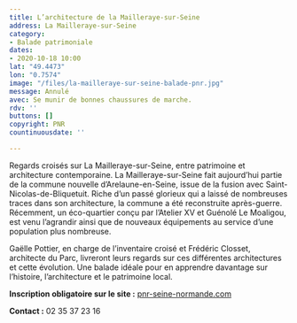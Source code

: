 ```yaml
---
title: L’architecture de la Mailleraye-sur-Seine
address: La Mailleraye-sur-Seine
category:
- Balade patrimoniale
dates:
- 2020-10-18 10:00
lat: "49.4473"
lon: "0.7574"
image: "/files/la-mailleraye-sur-seine-balade-pnr.jpg"
message: Annulé
avec: Se munir de bonnes chaussures de marche.
rdv: ''
buttons: []
copyright: PNR
countinuousdate: ''

---
```

Regards croisés sur La Mailleraye-sur-Seine, entre patrimoine et architecture contemporaine. La Mailleraye-sur-Seine fait aujourd’hui partie de la commune nouvelle d’Arelaune-en-Seine, issue de la fusion avec Saint-Nicolas-de-Bliquetuit. Riche d’un passé glorieux qui a laissé de nombreuses traces dans son architecture, la commune a été reconstruite après-guerre. Récemment, un éco-quartier conçu par l’Atelier XV et Guénolé Le Moaligou, est venu l’agrandir ainsi que de nouveaux équipements au service d’une population plus nombreuse.

Gaëlle Pottier, en charge de l’inventaire croisé et Frédéric Closset, architecte du Parc, livreront leurs regards sur ces différentes architectures et cette évolution. Une balade idéale pour en apprendre davantage sur l’histoire, l’architecture et le patrimoine local.

**Inscription obligatoire sur le site :** [pnr-seine-normande.com](https://www.pnr-seine-normande.com/evenement-larchitecture-de-la-mailleraye-sur-seine-1774.html)

**Contact :** 02 35 37 23 16